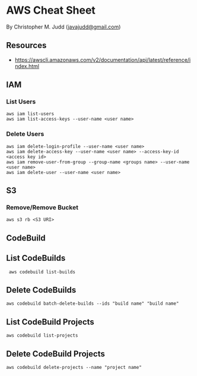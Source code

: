 # AWS Cheat Sheet
By Christopher M. Judd (javajudd@gmail.com)

## Resources
* https://awscli.amazonaws.com/v2/documentation/api/latest/reference/index.html

## IAM

### List Users
```
aws iam list-users
aws iam list-access-keys --user-name <user name>
```
### Delete Users
```
aws iam delete-login-profile --user-name <user name>
aws iam delete-access-key --user-name <user name> --access-key-id <access key id>
aws iam remove-user-from-group --group-name <groups name> --user-name <user name>
aws iam delete-user --user-name <user name>
```

## S3

### Remove/Remove Bucket
```
aws s3 rb <S3 URI>
```

## CodeBuild

## List CodeBuilds
```
 aws codebuild list-builds
```

## Delete CodeBuilds
```
aws codebuild batch-delete-builds --ids "build name" "build name"
```

## List CodeBuild Projects
```
aws codebuild list-projects
```

## Delete CodeBuild Projects
```
aws codebuild delete-projects --name "project name"
```